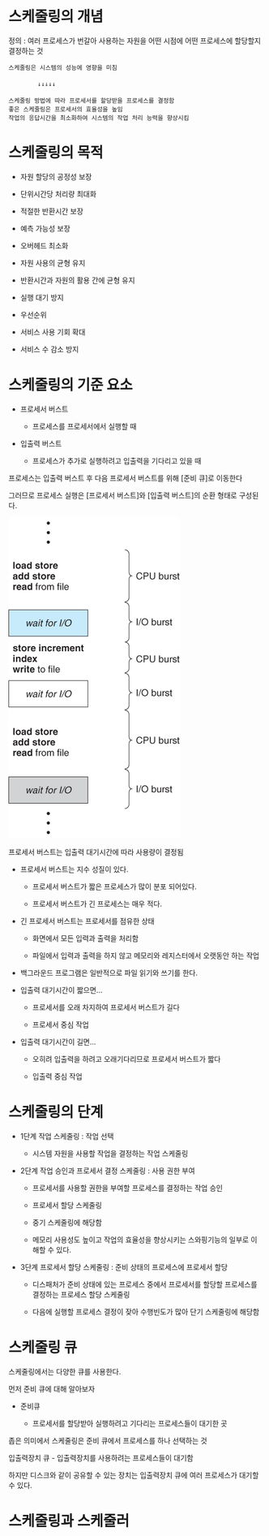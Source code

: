 # 스케줄링의 개념

정의 : 여러 프로세스가 번갈아 사용하는 자원을 어떤 시점에 어떤 프로세스에 할당할지 결정하는 것

    스케줄링은 시스템의 성능에 영향을 미침

            ↓↓↓↓↓
    
    스케줄링 방법에 따라 프로세서를 할당받을 프로세스를 결정함
    좋은 스케줄링은 프로세서의 효율성을 높임
    작업의 응답시간을 최소화하여 시스템의 작업 처리 능력을 향상시킴

# 스케줄링의 목적

+ 자원 할당의 공정성 보장

+ 단위시간당 처리량 최대화

+ 적절한 반환시간 보장

+ 예측 가능성 보장

+ 오버헤드 최소화

+ 자원 사용의 균형 유지

+ 반환시간과 자원의 활용 간에 균형 유지

+ 실행 대기 방지

+ 우선순위

+ 서비스 사용 기회 확대

+ 서비스 수 감소 방지

# 스케줄링의 기준 요소

+ 프로세서 버스트
    
    + 프로세스를 프로세서에서 실행할 때

+ 입출력 버스트

    + 프로세스가 추가로 실행하려고 입출력을 기다리고 있을 때

프로세스는 입출력 버스트 후 다음 프로세서 버스트를 위해 [준비 큐]로 이동한다

그러므로 프로세스 실행은 [프로세서 버스트]와 [입출력 버스트]의 순환 형태로 구성된다.

![버스트의 순환](./resource/cpu_burst.jpg)

프로세서 버스트는 입출력 대기시간에 따라 사용량이 결정됨

+ 프로세서 버스트는 지수 성질이 있다.

    + 프로세서 버스트가 짧은 프로세스가 많이 분포 되어있다.

    + 프로세서 버스트가 긴 프로세스는 매우 적다.

+ 긴 프로세서 버스트는 프로세서를 점유한 상태

    + 화면에서 모든 입력과 출력을 처리함

    + 파일에서 입력과 출력을 하지 않고 메모리와 레지스터에서 오랫동안 하는 작업

+ 백그라운드 프로그램은 일반적으로 파일 읽기와 쓰기를 한다.


+ 입출력 대기시간이 짧으면...

    + 프로세서를 오래 차지하여 프로세서 버스트가 길다

    + 프로세서 중심 작업

+ 입출력 대기시간이 길면...

    + 오히려 입출력을 하려고 오래기다리므로 프로세서 버스트가 짧다

    + 입출력 중심 작업

# 스케줄링의 단계

+ 1단계 작업 스케줄링 : 작업 선택

    + 시스템 자원을 사용할 작업을 결정하는 작업 스케줄링

+ 2단계 작업 승인과 프로세서 결정 스케줄링 : 사용 권한 부여

    + 프로세서를 사용할 권한을 부여할 프로세스를 결정하는 작업 승인

    + 프로세서 할당 스케줄링

    + 중기 스케줄링에 해당함

    + 메모리 사용성도 높이고 작업의 효율성을 향상시키는 스와핑기능의 일부로 이해할 수 있다.

+ 3단계 프로세서 할당 스케줄링 : 준비 상태의 프로세스에 프로세서 할당

    + 디스패처가 준비 상태에 있는 프로세스 중에서 프로세서를 할당할 프로세스를 결정하는 프로세스 할당 스케줄링

    + 다음에 실행할 프로세스 결정이 잦아 수행빈도가 많아 단기 스케줄링에 해당함

# 스케줄링 큐

스케줄링에서는 다양한 큐를 사용한다.

먼저 준비 큐에 대해 알아보자

+ 준비큐

    + 프로세서를 할당받아 실행하려고 기다리는 프로세스들이 대기한 곳

좁은 의미에서 스케줄링은 준비 큐에서 프로세스를 하나 선택하는 것

입출력장치 큐 - 입출력장치를 사용하려는 프로세스들이 대기함

하지만 디스크와 같이 공유할 수 있는 장치는 입출력장치 큐에 여러 프로세스가 대기할 수 있다.

# 스케줄링과 스케줄러

